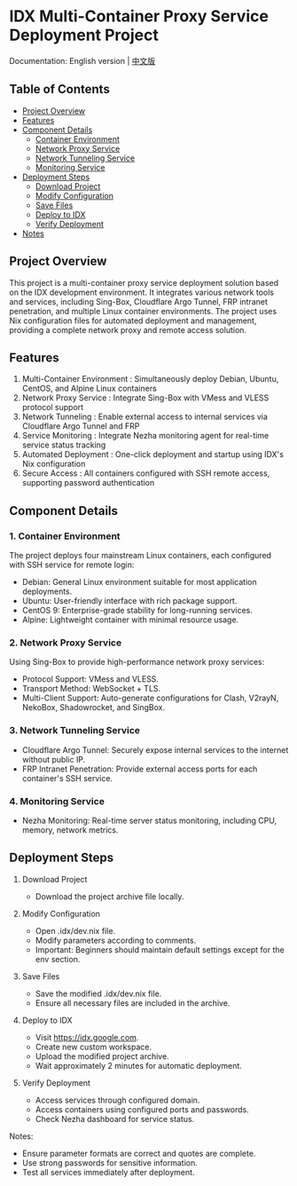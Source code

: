 # IDX Multi-Container Proxy Service Deployment Project
Documentation: English version | [中文版](https://github.com/fscarmen2/IDX_NixOS/blob/main/README.md)

## Table of Contents
- [Project Overview](#project-overview)
- [Features](#features)
- [Component Details](#component-details)
  - [Container Environment](#1-container-environment)
  - [Network Proxy Service](#2-network-proxy-service)
  - [Network Tunneling Service](#3-network-tunneling-service)
  - [Monitoring Service](#4-monitoring-service)
- [Deployment Steps](#deployment-steps)
  - [Download Project](#1-download-project)
  - [Modify Configuration](#2-modify-configuration)
  - [Save Files](#3-save-files)
  - [Deploy to IDX](#4-deploy-to-idx)
  - [Verify Deployment](#5-verify-deployment)
- [Notes](#notes)

## Project Overview
This project is a multi-container proxy service deployment solution based on the IDX development environment. It integrates various network tools and services, including Sing-Box, Cloudflare Argo Tunnel, FRP intranet penetration, and multiple Linux container environments. The project uses Nix configuration files for automated deployment and management, providing a complete network proxy and remote access solution.

## Features
1. Multi-Container Environment : Simultaneously deploy Debian, Ubuntu, CentOS, and Alpine Linux containers
2. Network Proxy Service : Integrate Sing-Box with VMess and VLESS protocol support
3. Network Tunneling : Enable external access to internal services via Cloudflare Argo Tunnel and FRP
4. Service Monitoring : Integrate Nezha monitoring agent for real-time service status tracking
5. Automated Deployment : One-click deployment and startup using IDX's Nix configuration
6. Secure Access : All containers configured with SSH remote access, supporting password authentication

## Component Details
### 1. Container Environment
The project deploys four mainstream Linux containers, each configured with SSH service for remote login:

- Debian: General Linux environment suitable for most application deployments.
- Ubuntu: User-friendly interface with rich package support.
- CentOS 9: Enterprise-grade stability for long-running services.
- Alpine: Lightweight container with minimal resource usage.

### 2. Network Proxy Service
Using Sing-Box to provide high-performance network proxy services:

- Protocol Support: VMess and VLESS.
- Transport Method: WebSocket + TLS.
- Multi-Client Support: Auto-generate configurations for Clash, V2rayN, NekoBox, Shadowrocket, and SingBox.

### 3. Network Tunneling Service
- Cloudflare Argo Tunnel: Securely expose internal services to the internet without public IP.
- FRP Intranet Penetration: Provide external access ports for each container's SSH service.

### 4. Monitoring Service
- Nezha Monitoring: Real-time server status monitoring, including CPU, memory, network metrics.

## Deployment Steps
1. Download Project
   
   - Download the project archive file locally.

2. Modify Configuration
   
   - Open .idx/dev.nix file.
   - Modify parameters according to comments.
   - Important: Beginners should maintain default settings except for the env section.

3. Save Files
   
   - Save the modified .idx/dev.nix file.
   - Ensure all necessary files are included in the archive.

4. Deploy to IDX
   
   - Visit https://idx.google.com.
   - Create new custom workspace.
   - Upload the modified project archive.
   - Wait approximately 2 minutes for automatic deployment.

5. Verify Deployment
   
   - Access services through configured domain.
   - Access containers using configured ports and passwords.
   - Check Nezha dashboard for service status.

Notes:

- Ensure parameter formats are correct and quotes are complete.
- Use strong passwords for sensitive information.
- Test all services immediately after deployment.
